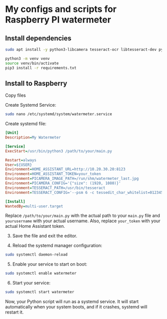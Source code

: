# My configs and scripts for Raspberry PI watermeter

## Install dependencies

```bash
sudo apt install -y python3-libcamera tesseract-ocr libtesseract-dev python3-pyqt5 python3-prctl libatlas-base-dev ffmpeg python3-pip
```

```bash
python3 -m venv venv
source venv/bin/activate 
pip3 install -r requirements.txt
```

## Install to Raspberry

Copy files

Create Systemd Service:

```bash
sudo nano /etc/systemd/system/watermeter.service
```

Create systemd file:

```ini
[Unit]
Description=My Watermeter

[Service]
ExecStart=/usr/bin/python3 /path/to/your/main.py

Restart=always
User=${USER}
Environment=HOME_ASSISTANT_URL=http://10.20.30.20:8123
Environment=HOME_ASSISTANT_TOKEN=your_token
Environment=PICAMERA_IMAGE_PATH=/run/shm/watermeter_last.jpg
Environment=PICAMERA_CONFIG='{"size": (1920, 1080)}'
Environment=TESSERACT_PATH=/usr/bin/tesseract
Environment=TESSERACT_CONFIG='--psm 6 -c tessedit_char_whitelist=0123456789'

[Install]
WantedBy=multi-user.target
```

Replace `/path/to/your/main.py` with the actual path to your `main.py` file and `yourusername` with your actual username. Also, replace `your_token` with your actual Home Assistant token.

3. Save the file and exit the editor.

4. Reload the systemd manager configuration:

```bash
sudo systemctl daemon-reload
```

5. Enable your service to start on boot:

```bash
sudo systemctl enable watermeter
```

6. Start your service:

```bash
sudo systemctl start watermeter
```

Now, your Python script will run as a systemd service. It will start automatically when your system boots, and if it crashes, systemd will restart it.
